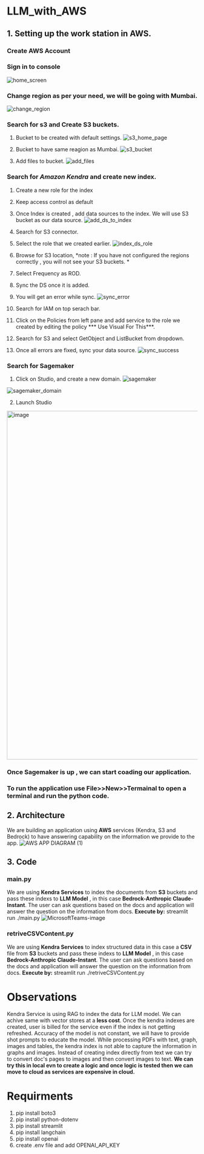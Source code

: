 # LLM_with_AWS

## 1. Setting up the work station in AWS.
### Create AWS Account

### Sign in to console
![home_screen](https://github.com/o47o/LLM_with_AWS/assets/142214789/e1737daa-a095-4bec-b2cb-b18d1ec2e06d)

### Change region as per your need, we will be going with Mumbai.
![change_region](https://github.com/o47o/LLM_with_AWS/assets/142214789/842f1fd6-d979-4889-bcac-0d7b7b33d2fa)

### Search for s3 and Create S3 buckets. 
1. Bucket to be created with default settings.
![s3_home_page](https://github.com/o47o/LLM_with_AWS/assets/142214789/229867d2-e939-4e70-9691-1c721018eaa2)

2. Bucket to have same reagion as Mumbai.
![s3_bucket](https://github.com/o47o/LLM_with_AWS/assets/142214789/cdd35303-be43-4ff3-a6e3-bca38e2db4b9)

3. Add files to bucket.
![add_files](https://github.com/o47o/LLM_with_AWS/assets/142214789/71788b97-8bf8-4b94-b308-c50069297a17)


### Search for *Amazon Kendra* and create new index.
1. Create a new role for the index
2. Keep access control as default
3. Once Index is created , add data sources to the index. We will use S3 bucket as our data source.
![add_ds_to_index](https://github.com/o47o/LLM_with_AWS/assets/142214789/cbfeb53b-caf1-4d31-b2c4-f28b6cca96b9)
4. Search for S3 connector.

5. Select the role that we created earlier.
![index_ds_role](https://github.com/o47o/LLM_with_AWS/assets/142214789/cf4db4ed-6ddb-4cdd-9164-cdf579a35caf)
6. Browse for S3 location, *note : If you have not configured the regions correctly , you will not see your S3 buckets. *
7. Select Frequency as ROD.
8. Sync the DS once it is added.

9. You will get an error while sync.
![sync_error](https://github.com/o47o/LLM_with_AWS/assets/142214789/b1348eb6-8a88-4611-9cc8-ed034f2d2afc)

10. Search for IAM on top serach bar.
11. Click on the Policies from left pane and add service to the role we created by editing the policy *** Use Visual For This***.
12. Search for S3 and select GetObject and ListBucket from dropdown.
13. Once all errors are fixed, sync your data source.
![sync_success](https://github.com/o47o/LLM_with_AWS/assets/142214789/ae3d8836-0b45-490a-a2f2-27fa2e3eaba0)


### Search for Sagemaker
1. Click on Studio, and create a new domain.
![sagemaker](https://github.com/o47o/LLM_with_AWS/assets/142214789/5bfaa068-0a95-4fbf-af73-8f0f49416721)

![sagemaker_domain](https://github.com/o47o/LLM_with_AWS/assets/142214789/3c15a4cb-7edd-4a22-bc15-729100d17df2)

2. Launch Studio
<img width="922" alt="image" src="https://github.com/o47o/LLM_with_AWS/assets/142214789/dd7914ae-b717-4cc6-a412-3becc7f5b000">

### Once Sagemaker is up , we can start coading our application.
### To run the application use File>>New>>Termainal to open a terminal and run the python code.

## 2. Architecture
We are building an application using **AWS** services (Kendra, S3 and Bedrock) to have answering capability on the information we provide to the app.
![AWS APP DIAGRAM (1)](https://github.com/o47o/LLM_with_AWS/assets/142214789/a87f9fe0-2628-4caa-97ef-f54429c79fa7)


## 3. Code 
### main.py
We are using **Kendra Services** to index the documents from **S3** buckets and pass these indexs to **LLM Model** , in this case **Bedrock-Anthropic Claude-Instant**.
The user can ask questions based on the docs and application will answer the question on the information from docs. 
**Execute by:** streamlit run ./main.py
![MicrosoftTeams-image](https://github.com/o47o/LLM_with_AWS/assets/142214789/c3bedd61-b4a0-4d0e-9854-17c617cac130)


### retriveCSVContent.py
We are using **Kendra Services** to index structured data in this case a **CSV** file from **S3** buckets and pass these indexs to **LLM Model** , in this case **Bedrock-Anthropic Claude-Instant**.
The user can ask questions based on the docs and application will answer the question on the information from docs. 
**Execute by:** streamlit run ./retriveCSVContent.py

# Observations
Kendra Service is using RAG to index the data for LLM model. We can achive same with vector stores at a **less cost**. Once the kendra indexes are created, user is billed for the service even if the index is not getting refreshed.
Accuracy of the model is not constant, we will have to provide shot prompts to educate the model.
While processing PDFs with text, graph, images and tables, the kendra index is not able to capture the information in graphs and images.
Instead of creating index directly from text we can try to convert doc's pages to images and then convert images to text.
**We can try this in local evn to create a logic and once logic is tested then we can move to cloud as services are expensive in cloud.**

# Requirments
1. pip install boto3
2. pip install python-dotenv
3. pip install streamlit
4. pip install langchain
5. pip install openai
6. create .env file and add OPENAI_API_KEY
